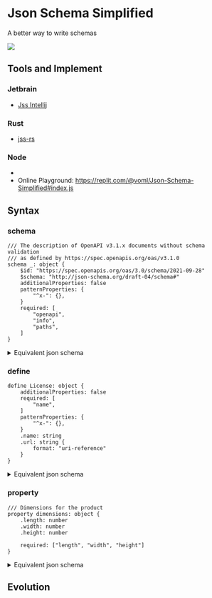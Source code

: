 Json Schema Simplified
======================

A better way to write schemas

![](https://user-images.githubusercontent.com/17541209/179352862-4d2288d9-84e5-45f5-acd9-731ac8a21cfc.png)

## Tools and Implement


### Jetbrain
- [Jss Intellij](https://github.com/oovm/jss-intellij)

### Rust
- [jss-rs](https://github.com/voml/jss-rs)

### Node
- 
- Online Playground: https://replit.com/@voml/Json-Schema-Simplified#index.js

## Syntax

### schema

```jss
/// The description of OpenAPI v3.1.x documents without schema validation 
/// as defined by https://spec.openapis.org/oas/v3.1.0
schema _: object {
    $id: "https://spec.openapis.org/oas/3.0/schema/2021-09-28"
    $schema: "http://json-schema.org/draft-04/schema#"
    additionalProperties: false
    patternProperties: {
        "^x-": {},
    }
    required: [
        "openapi",
        "info",
        "paths",
    ]
}
```


<details>
<summary>Equivalent json schema</summary>

```json

```

</details>

### define

```jss
define License: object {
    additionalProperties: false
    required: [
        "name",
    ]
    patternProperties: {
        "^x-": {},
    }
    .name: string
    .url: string {
        format: "uri-reference"
    }
}
```


<details>
<summary>Equivalent json schema</summary>

```json

```

</details>

### property

```jss
/// Dimensions for the product
property dimensions: object {
    .length: number
    .width: number
    .height: number

    required: ["length", "width", "height"]
}
```


<details>
<summary>Equivalent json schema</summary>

```json

```

</details>

## Evolution

